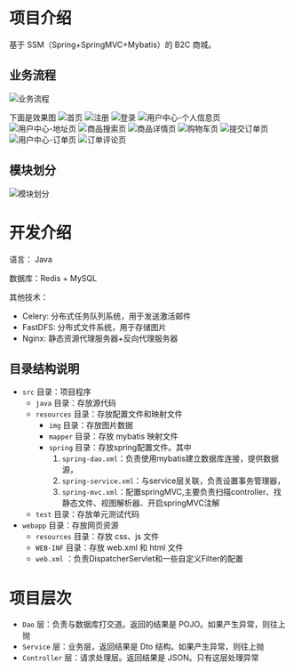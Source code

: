 # 项目介绍

基于 SSM（Spring+SpringMVC+Mybatis）的 B2C 商城。

## 业务流程

![业务流程](./src/main/resources//img/readme/业务流程图.png)

下面是效果图
![首页](./src/main/resources//img/readme/首页.png)
![注册](./src/main/resources//img/readme/注册.png)
![登录](./src/main/resources//img/readme/登录.png)
![用户中心-个人信息页](./src/main/resources//img/readme/用户中心-个人信息页.png)
![用户中心-地址页](./src/main/resources//img/readme/用户中心-地址页.png)
![商品搜索页](./src/main/resources//img/readme/商品列表.png)
![商品详情页](./src/main/resources//img/readme/商品详情页.png)
![购物车页](./src/main/resources//img/readme/购物车.png)
![提交订单页](./src/main/resources//img/readme/提交订单.png)
![用户中心-订单页](./src/main/resources//img/readme/用户中心-订单页.png)
![订单评论页](./src/main/resources//img/readme/订单评价.png)

## 模块划分

![模块划分](./src/main/resources//img/readme/模块划分.png)

# 开发介绍

语言： Java

数据库：Redis + MySQL

其他技术：
- Celery: 分布式任务队列系统，用于发送激活邮件
- FastDFS: 分布式文件系统，用于存储图片
- Nginx: 静态资源代理服务器+反向代理服务器

## 目录结构说明

- `src` 目录：项目程序
    -  `java` 目录：存放源代码
    - `resources` 目录：存放配置文件和映射文件
        - `img` 目录：存放图片数据
        - `mapper` 目录：存放 mybatis 映射文件
        - `spring` 目录：存放spring配置文件。其中
            1. `spring-dao.xml`：负责使用mybatis建立数据库连接，提供数据源，
            2. `spring-service.xml`：与service层关联，负责设置事务管理器，
            3. `spring-mvc.xml`：配置springMVC,主要负责扫描controller、找静态文件、视图解析器、开启springMVC注解
    - `test` 目录：存放单元测试代码
- `webapp` 目录：存放网页资源
    - `resources` 目录：存放 css、js 文件
    - `WEB-INF` 目录：存放 web.xml 和 html 文件
    - `web.xml` ：负责DispatcherServlet和一些自定义Filter的配置
    
# 项目层次

- `Dao` 层：负责与数据库打交道。返回的结果是 POJO。如果产生异常，则往上抛
- `Service` 层：业务层，返回结果是 Dto 结构。如果产生异常，则往上抛
-  `Controller` 层：请求处理层。返回结果是 JSON。只有这层处理异常